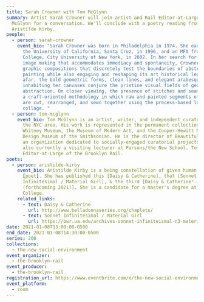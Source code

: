 ```yaml
---
title: Sarah Crowner with Tom McGlynn
summary: Artist Sarah Crowner will join artist and Rail Editor-at-Large Tom
  McGlynn for a conversation. We'll conclude with a poetry reading from
  Aristilde Kirby.
people:
  - person: sarah-crowner
    event_bio: "Sarah Crowner was born in Philadelphia in 1974. She earned a BA from
      the University of California, Santa Cruz, in 1996, and an MFA from Hunter
      College, City University of New York, in 2002. In her search for a mode of
      image making that accommodates immediacy and spontaneity, Crowner creates
      graphic compositions that discretely test the boundaries of abstract
      painting while also engaging and reshaping its art historical legacy. From
      afar, the bold geometric forms, clean lines, and elegant arabesques
      inhabiting her canvases conjure the pristine visual fields of geometric
      abstraction. On closer viewing, the presence of stitches and seams reveals
      a craft-oriented methodology in which raw and painted segments of canvas
      are cut, rearranged, and sewn together using the process-based logic of
      collage. "
  - person: tom-mcglynn
    event_bio: Tom McGlynn is an artist, writer, and independent curator based in
      the NYC area. His work is represented in the permanent collections of the
      Whitney Museum, the Museum of Modern Art, and the Cooper-Hewitt National
      Design Museum of the Smithsonian. He is the director of Beautiful Fields,
      an organization dedicated to socially-engaged curatorial projects, and is
      also currently a visiting lecturer at Parsons/the New School. Tom is an
      Editor-at-Large of the Brooklyn Rail.
poets:
  - person: aristilde-kirby
    event_bio: Aristilde Kirby is a being constellation of given human category
      [poet]. She has published this [Daisy & Catherine], that [Sonnet
      Infinitesimal / Material Girl], & the third [Daisy & Catherine².
      (forthcoming 2021)]. She is a candidate for a master's degree at Bard
      College.
    related_links:
      - text: Daisy & Catherine
        url: http://www.belladonnaseries.org/chaplets/
      - text: Sonnet Infinitesimal / Material Girl
        url: https://bwr.ua.edu/archives-sonnet-infiniteismal-n3-material-girl-n8-aristilde-kirby/
date: 2021-01-08T13:00:00-0500
end_date: 2021-01-08T14:30:00-0500
series: 208
collections:
  - the-new-social-environment
event_organizer:
  - the-brooklyn-rail
event_producer:
  - the-brooklyn-rail
registration_url: https://www.eventbrite.com/e/the-new-social-environment-213-sarah-crowner-with-tom-mcglynn-tickets-133865664807
event_platform:
  - zoom
---
```

